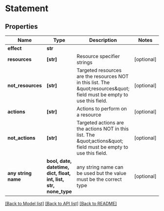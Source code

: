 # Statement


## Properties
Name | Type | Description | Notes
------------ | ------------- | ------------- | -------------
**effect** | **str** |  | 
**resources** | **[str]** | Resource specifier strings | [optional] 
**not_resources** | **[str]** | Targeted resources are the resources NOT in this list. The \&quot;resources\&quot; field must be empty to use this field. | [optional] 
**actions** | **[str]** | Actions to perform on a resource | [optional] 
**not_actions** | **[str]** | Targeted actions are the actions NOT in this list. The \&quot;actions\&quot; field must be empty to use this field. | [optional] 
**any string name** | **bool, date, datetime, dict, float, int, list, str, none_type** | any string name can be used but the value must be the correct type | [optional]

[[Back to Model list]](../README.md#documentation-for-models) [[Back to API list]](../README.md#documentation-for-api-endpoints) [[Back to README]](../README.md)


